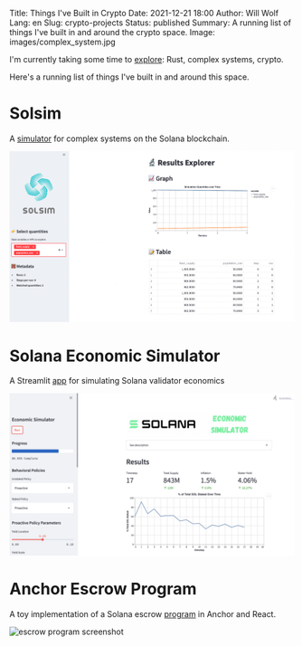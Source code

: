Title: Things I've Built in Crypto
Date: 2021-12-21 18:00
Author: Will Wolf
Lang: en
Slug: crypto-projects
Status: published
Summary: A running list of things I've built in and around the crypto space.
Image: images/complex_system.jpg

I'm currently taking some time to [explore]({filename}/life/exploring-crypto.md): Rust, complex systems, crypto.

Here's a running list of things I've built in and around this space.

# Solsim

A [simulator](https://github.com/cavaunpeu/solsim) for complex systems on the Solana blockchain.

![solsim results app screenshot](https://raw.githubusercontent.com/cavaunpeu/solsim/main/img/results_explorer_app.png)
# Solana Economic Simulator

A Streamlit [app](https://share.streamlit.io/cavaunpeu/solana-economics/main/app/main.py) for simulating Solana validator economics

![solana economics simulation screenshot](https://raw.githubusercontent.com/cavaunpeu/solana-economics/main/screenshot.png)

# Anchor Escrow Program

A toy implementation of a Solana escrow [program](https://anchor-escrow-program.netlify.app/) in Anchor and React.

![escrow program screenshot](https://anchor-escrow-program.netlify.app/card_image.png)
